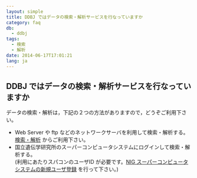 ```yaml
---
layout: simple
title: DDBJ ではデータの検索・解析サービスを行なっていますか
category: faq
db:
  - ddbj
tags:
  - 検索
  - 解析
date: 2014-06-17T17:01:21
lang: ja
---
```


## DDBJ ではデータの検索・解析サービスを行なっていますか

データの検索・解析は，下記の２つの方法がありますので，どうぞご利用下さい。
<ul>
  <li>Web Server や ftp などのネットワークサーバを利用して検索・解析する。<br> <a href="/services/index.html">検索・解析</a> からご利用下さい。 　</li>
  <li>国立遺伝学研究所のスーパーコンピュータシステムにログインして検索・解析する。 <br>(利用にあたりスパコンのユーザID が必要です。<a href="http://sc2.ddbj.nig.ac.jp/index.php/ja-new-application">NIG スーパーコンピュータシステムの新規ユーザ登録</a> を行って下さい。) </li>
</ul>
